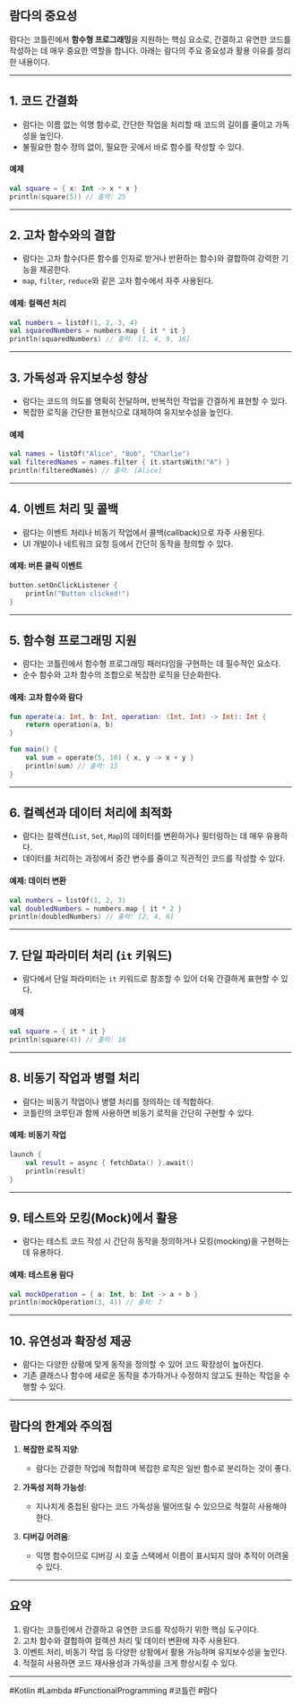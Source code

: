 ## **람다의 중요성**

람다는 코틀린에서 **함수형 프로그래밍**을 지원하는 핵심 요소로, 간결하고 유연한 코드를 작성하는 데 매우 중요한 역할을 합니다. 아래는 람다의 주요 중요성과 활용 이유를 정리한 내용이다.

---

## **1. 코드 간결화**
- 람다는 이름 없는 익명 함수로, 간단한 작업을 처리할 때 코드의 길이를 줄이고 가독성을 높인다.
- 불필요한 함수 정의 없이, 필요한 곳에서 바로 함수를 작성할 수 있다.

#### **예제**
```kotlin
val square = { x: Int -> x * x }
println(square(5)) // 출력: 25
```

---

## **2. 고차 함수와의 결합**
- 람다는 고차 함수(다른 함수를 인자로 받거나 반환하는 함수)와 결합하여 강력한 기능을 제공한다.
- `map`, `filter`, `reduce`와 같은 고차 함수에서 자주 사용된다.

#### **예제: 컬렉션 처리**
```kotlin
val numbers = listOf(1, 2, 3, 4)
val squaredNumbers = numbers.map { it * it }
println(squaredNumbers) // 출력: [1, 4, 9, 16]
```

---

## **3. 가독성과 유지보수성 향상**
- 람다는 코드의 의도를 명확히 전달하며, 반복적인 작업을 간결하게 표현할 수 있다.
- 복잡한 로직을 간단한 표현식으로 대체하여 유지보수성을 높인다.

#### **예제**
```kotlin
val names = listOf("Alice", "Bob", "Charlie")
val filteredNames = names.filter { it.startsWith("A") }
println(filteredNames) // 출력: [Alice]
```

---

## **4. 이벤트 처리 및 콜백**
- 람다는 이벤트 처리나 비동기 작업에서 콜백(callback)으로 자주 사용된다.
- UI 개발이나 네트워크 요청 등에서 간단히 동작을 정의할 수 있다.

#### **예제: 버튼 클릭 이벤트**
```kotlin
button.setOnClickListener { 
    println("Button clicked!") 
}
```

---

## **5. 함수형 프로그래밍 지원**
- 람다는 코틀린에서 함수형 프로그래밍 패러다임을 구현하는 데 필수적인 요소다.
- 순수 함수와 고차 함수의 조합으로 복잡한 로직을 단순화한다.

#### **예제: 고차 함수와 람다**
```kotlin
fun operate(a: Int, b: Int, operation: (Int, Int) -> Int): Int {
    return operation(a, b)
}

fun main() {
    val sum = operate(5, 10) { x, y -> x + y }
    println(sum) // 출력: 15
}
```

---

## **6. 컬렉션과 데이터 처리에 최적화**
- 람다는 컬렉션(`List`, `Set`, `Map`)의 데이터를 변환하거나 필터링하는 데 매우 유용하다.
- 데이터를 처리하는 과정에서 중간 변수를 줄이고 직관적인 코드를 작성할 수 있다.

#### **예제: 데이터 변환**
```kotlin
val numbers = listOf(1, 2, 3)
val doubledNumbers = numbers.map { it * 2 }
println(doubledNumbers) // 출력: [2, 4, 6]
```

---

## **7. 단일 파라미터 처리 (`it` 키워드)**
- 람다에서 단일 파라미터는 `it` 키워드로 참조할 수 있어 더욱 간결하게 표현할 수 있다.

#### **예제**
```kotlin
val square = { it * it }
println(square(4)) // 출력: 16
```

---

## **8. 비동기 작업과 병렬 처리**
- 람다는 비동기 작업이나 병렬 처리를 정의하는 데 적합하다.
- 코틀린의 코루틴과 함께 사용하면 비동기 로직을 간단히 구현할 수 있다.

#### **예제: 비동기 작업**
```kotlin
launch {
    val result = async { fetchData() }.await()
    println(result)
}
```

---

## **9. 테스트와 모킹(Mock)에서 활용**
- 람다는 테스트 코드 작성 시 간단히 동작을 정의하거나 모킹(mocking)을 구현하는 데 유용하다.

#### **예제: 테스트용 람다**
```kotlin
val mockOperation = { a: Int, b: Int -> a + b }
println(mockOperation(3, 4)) // 출력: 7
```

---

## **10. 유연성과 확장성 제공**
- 람다는 다양한 상황에 맞게 동작을 정의할 수 있어 코드 확장성이 높아진다.
- 기존 클래스나 함수에 새로운 동작을 추가하거나 수정하지 않고도 원하는 작업을 수행할 수 있다.

---

## **람다의 한계와 주의점**

1. **복잡한 로직 지양**:
    - 람다는 간결한 작업에 적합하며 복잡한 로직은 일반 함수로 분리하는 것이 좋다.

2. **가독성 저하 가능성**:
    - 지나치게 중첩된 람다는 코드 가독성을 떨어뜨릴 수 있으므로 적절히 사용해야 한다.

3. **디버깅 어려움**:
    - 익명 함수이므로 디버깅 시 호출 스택에서 이름이 표시되지 않아 추적이 어려울 수 있다.

---

## **요약**

1. 람다는 코틀린에서 간결하고 유연한 코드를 작성하기 위한 핵심 도구이다.
2. 고차 함수와 결합하여 컬렉션 처리 및 데이터 변환에 자주 사용된다.
3. 이벤트 처리, 비동기 작업 등 다양한 상황에서 활용 가능하며 유지보수성을 높인다.
4. 적절히 사용하면 코드 재사용성과 가독성을 크게 향상시킬 수 있다.

---

#Kotlin #Lambda #FunctionalProgramming #코틀린 #람다

